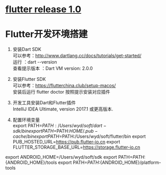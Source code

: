 # [flutter release 1.0](https://flutter.io/docs/get-started/install/macos)
# Flutter开发环境搭建
1. 安装Dart SDK   
可以参考：http://www.dartlang.cc/docs/tutorials/get-started/  
运行 ：dart --version   
查看提示版本 ：Dart VM version: 2.0.0

2. 安装Flutter SDK  
可以参考：https://flutterchina.club/setup-macos/  
安装后运行 flutter doctor 
按照提示安装对应插件

3. 开发工具安装Dart和Flutter插件  
IntelliJ IDEA Ultimate, version 2017.1 或更高版本.

4. 配置环境变量  
export PATH=$PATH:/Users/wyd/soft/dart-sdk/bin
export PATH=$PATH:$HOME/.pub-cache/bin
export PATH=$PATH:/Users/wyd/soft/flutter/bin
export PUB_HOSTED_URL=https://pub.flutter-io.cn
export FLUTTER_STORAGE_BASE_URL=https://storage.flutter-io.cn

export ANDROID_HOME=/Users/wyd/soft/sdk
export PATH=${PATH}:${ANDROID_HOME}/tools
export PATH=${PATH}:${ANDROID_HOME}/platform-tools

